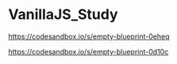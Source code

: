# VanillaJS_Study

https://codesandbox.io/s/empty-blueprint-0eheq


https://codesandbox.io/s/empty-blueprint-0d10c
